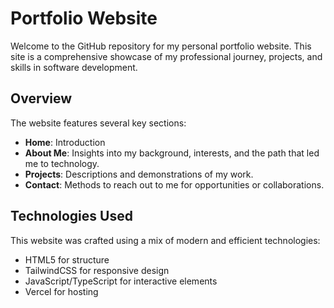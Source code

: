 # Portfolio Website

Welcome to the GitHub repository for my personal portfolio website. This site is a comprehensive showcase of my professional journey, projects, and skills in software development.

## Overview

The website features several key sections:

- **Home**: Introduction
- **About Me**: Insights into my background, interests, and the path that led me to technology.
- **Projects**: Descriptions and demonstrations of my work.
- **Contact**: Methods to reach out to me for opportunities or collaborations.

## Technologies Used

This website was crafted using a mix of modern and efficient technologies:

- HTML5 for structure
- TailwindCSS for responsive design
- JavaScript/TypeScript for interactive elements
- Vercel for hosting

